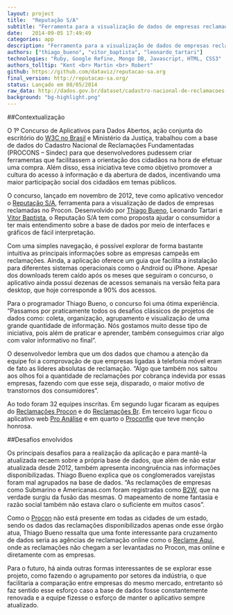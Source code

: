 ```yaml
---
layout: project
title:  "Reputação S/A"
subtitle: "Ferramenta para a visualização de dados de empresas reclamadas no Procon."
date:   2014-09-05 17:49:49
categories: app
description: "Ferramenta para a visualização de dados de empresas reclamadas no Procon."
authors: ["thiago_bueno", "vitor_baptista", "leonardo_tartari"]
technologies: "Ruby, Google Refine, Mongo DB, Javascript, HTML, CSS3"
authors_tolltip: "Kent <br> Martin <br> Robert"
github: https://github.com/dataviz/reputacao-sa.org
final_version: http://reputacao-sa.org/
status: Lançado em 08/05/2014
raw_data: http://dados.gov.br/dataset/cadastro-nacional-de-reclamacoes-fundamentadas-procons-sindec
background: "bg-highlight.png"
---
```


##Contextualização

O 1º Concurso de Aplicativos para Dados Abertos, ação conjunta do escritório do [W3C no Brasil](www.w3c.br) e Ministério da Justiça, trabalhou com a base de dados do Cadastro Nacional de Reclamações Fundamentadas (PROCONS – Sindec) para que desenvolvedores pudessem criar ferramentas que facilitassem a orientação dos cidadãos na hora de efetuar uma compra. Além disso, essa iniciativa teve como objetivo promover a cultura do acesso à informação e da abertura de dados, incentivando uma maior participação social dos cidadãos em temas públicos.

  O concurso, lançado em novembro de 2012, teve como aplicativo vencedor o [Reputação S/A](http://reputacao-sa.org/), ferramenta para a visualização de dados de empresas reclamadas no Procon. Desenvolvido por [Thiago Bueno](http://tbueno.com/), Leonardo Tartari e [Vitor Baptista](http://vitorbaptista.com/), o Reputação S/A tem como proposta ajudar o consumidor a ter mais entendimento sobre a base de dados por meio de interfaces e gráficos de fácil interpretação.

 Com uma simples navegação, é possível explorar de forma bastante intuitiva as principais informações sobre as empresas campeãs em reclamações. Ainda, a aplicação oferece um guia que facilita a instalação para diferentes sistemas operacionais como o Android ou iPhone. Apesar dos downloads terem caído após os meses que seguiram o concurso, o aplicativo ainda possui dezenas de acessos semanais na versão feita para desktop, que hoje corresponde a 90% dos acessos.

  Para o programador Thiago Bueno, o concurso foi uma ótima experiência. “Passamos por praticamente todos os desafios clássicos de projetos de dados como: coleta, organização, agrupamento e visualização de uma grande quantidade de informação. Nós gostamos muito desse tipo de iniciativa, pois além de praticar e aprender, também conseguimos criar algo com valor informativo no final”.

  O desenvolvedor lembra que um dos dados que chamou a atenção da equipe foi a comprovação de que empresas ligadas à telefonia móvel eram de fato as líderes absolutas de reclamação. “Algo que também nos saltou aos olhos foi a quantidade de reclamações por cobrança indevida por essas empresas, fazendo com que esse seja, disparado, o maior motivo de transtornos dos consumidores”.

  Ao todo foram 32 equipes inscritas. Em segundo lugar ficaram as equipes do [Reclamações Procon](http://www.reclamacoesprocon.com.br/) e do [Reclamações Br](http://reclamacoes-br.herokuapp.com/#/). Em terceiro lugar ficou o aplicativo web [Pro Análise](http://www.proanalise.co.nf/) e em quarto o [Proconfie](http://proconfie.vod.dcc.ufmg.br/) que teve menção honrosa.

##Desafios envolvidos

  Os principais desafios para a realização da aplicação e para mantê-la atualizada recaem sobre a própria base de dados, que além de não estar atualizada desde 2012, também apresenta incongruência nas informações disponibilizadas. Thiago Bueno explica que os conglomerados varejistas foram mal agrupados na base de dados. “As reclamações de empresas como Submarino e Americanas.com foram registradas como [B2W](https://pt.wikipedia.org/wiki/B2W_Digital), que na verdade surgiu da fusão das mesmas. O mapeamento de nome fantasia e razão social também não estava claro o suficiente em muitos casos”.

  Como o [Procon](http://pt.wikipedia.org/wiki/Fundação_Procon) não está presente em todas as cidades de um estado, sendo os dados das reclamações disponibilizados apenas onde esse órgão atua, Thiago Bueno ressalta que uma fonte interessante para cruzamento de dados seria as agências de reclamação online como o [Reclame Aqui](http://www.reclameaqui.com.br/), onde as reclamações não chegam a ser levantadas no Procon, mas online e diretamente com as empresas.

  Para o futuro, há ainda outras formas interessantes de se explorar esse projeto, como fazendo o agrupamento por setores da indústria, o que facilitaria a comparação entre empresas do mesmo mercado, entretanto só faz sentido esse esforço caso a base de dados fosse constantemente renovada e a equipe fizesse o esforço de manter o aplicativo sempre atualizado.


